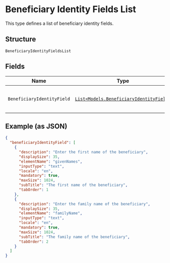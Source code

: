 
# Beneficiary Identity Fields List

This type defines a list of beneficiary identity fields.

## Structure

`BeneficiaryIdentityFieldsList`

## Fields

| Name | Type | Tags | Description |
|  --- | --- | --- | --- |
| `BeneficiaryIdentityField` | [`List<Models.BeneficiaryIdentityField>`](../../doc/models/beneficiary-identity-field.md) | Optional | List of beneficiary identity fields. |

## Example (as JSON)

```json
{
  "beneficiaryIdentityField": [
    {
      "description": "Enter the first name of the beneficiary",
      "displaySize": 35,
      "elementName": "givenNames",
      "inputType": "text",
      "locale": "en",
      "mandatory": true,
      "maxSize": 1024,
      "subTitle": "The first name of the beneficiary",
      "tabOrder": 1
    },
    {
      "description": "Enter the family name of the beneficiary",
      "displaySize": 35,
      "elementName": "familyName",
      "inputType": "text",
      "locale": "en",
      "mandatory": true,
      "maxSize": 1024,
      "subTitle": "The family name of the beneficiary",
      "tabOrder": 2
    }
  ]
}
```

